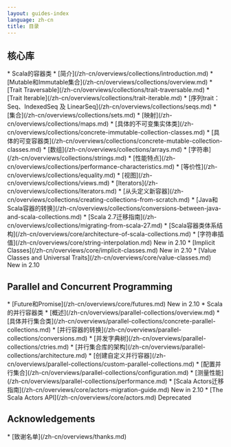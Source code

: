 ```yaml
---
layout: guides-index
language: zh-cn
title: 目录
---
```


<div class="page-header-index">
  <h2>核心库</h2>
</div>
  * Scala的容器类
    * [简介](/zh-cn/overviews/collections/introduction.md)
    * [Mutable和Immutable集合](/zh-cn/overviews/collections/overview.md)
    * [Trait Traversable](/zh-cn/overviews/collections/trait-traversable.md)
    * [Trait Iterable](/zh-cn/overviews/collections/trait-iterable.md)
    * [序列trait：Seq、IndexedSeq 及 LinearSeq](/zh-cn/overviews/collections/seqs.md)
    * [集合](/zh-cn/overviews/collections/sets.md)
    * [映射](/zh-cn/overviews/collections/maps.md)
    * [具体的不可变集实体类](/zh-cn/overviews/collections/concrete-immutable-collection-classes.md)
    * [具体的可变容器类](/zh-cn/overviews/collections/concrete-mutable-collection-classes.md)
    * [数组](/zh-cn/overviews/collections/arrays.md)
    * [字符串](/zh-cn/overviews/collections/strings.md)
    * [性能特点](/zh-cn/overviews/collections/performance-characteristics.md)
    * [等价性](/zh-cn/overviews/collections/equality.md)
    * [视图](/zh-cn/overviews/collections/views.md)
    * [Iterators](/zh-cn/overviews/collections/iterators.md)
    * [从头定义新容器](/zh-cn/overviews/collections/creating-collections-from-scratch.md)
    * [Java和Scala容器的转换](/zh-cn/overviews/collections/conversions-between-java-and-scala-collections.md)
    * [Scala 2.7迁移指南](/zh-cn/overviews/collections/migrating-from-scala-27.md)
  * [Scala容器类体系结构](/zh-cn/overviews/core/architecture-of-scala-collections.md)
  * [字符串插值](/zh-cn/overviews/core/string-interpolation.md) <span class="label success">New in 2.10</span>
  * [Implicit Classes](/zh-cn/overviews/core/implicit-classes.md) <span class="label success">New in 2.10</span>
  * [Value Classes and Universal Traits](/zh-cn/overviews/core/value-classes.md) <span class="label success">New in 2.10</span>

<div class="page-header-index">
  <h2>Parallel and Concurrent Programming</h2>
</div>
  * [Future和Promise](/zh-cn/overviews/core/futures.md) <span class="label success">New in 2.10</span>
  * Scala的并行容器类
    * [概述](/zh-cn/overviews/parallel-collections/overview.md)
    * [具体并行集合类](/zh-cn/overviews/parallel-collections/concrete-parallel-collections.md)
    * [并行容器的转换](/zh-cn/overviews/parallel-collections/conversions.md)
    * [并发字典树](/zh-cn/overviews/parallel-collections/ctries.md)
    * [并行集合库的架构](/zh-cn/overviews/parallel-collections/architecture.md)
    * [创建自定义并行容器](/zh-cn/overviews/parallel-collections/custom-parallel-collections.md)
    * [配置并行集合](/zh-cn/overviews/parallel-collections/configuration.md)
    * [测量性能](/zh-cn/overviews/parallel-collections/performance.md)
  * [Scala Actors迁移指南](/zh-cn/overviews/core/actors-migration-guide.md) <span class="label success">New in 2.10</span>
  * [The Scala Actors API](/zh-cn/overviews/core/actors.md) <span class="label important">Deprecated</span>

<div class="page-header-index">
  <h2>Acknowledgements</h2>
</div>
* [致谢名单](/zh-cn/overviews/thanks.md)
